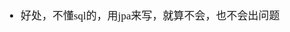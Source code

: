 <span  style="font-family: Simsun,serif; font-size: 17px; ">

- 好处，不懂sql的，用jpa来写，就算不会，也不会出问题

</span>